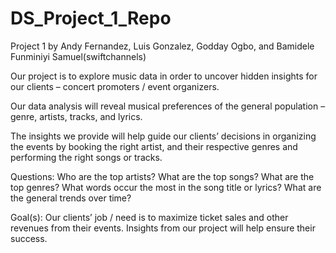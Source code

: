 # DS_Project_1_Repo

Project 1 by Andy Fernandez, Luis Gonzalez, Godday Ogbo, and Bamidele Funminiyi Samuel(swiftchannels)

Our project is to explore music data in order to uncover hidden insights for our clients – concert promoters / event organizers.

Our data analysis will reveal musical preferences of the general population – genre, artists, tracks, and lyrics.

The insights we provide will help guide our clients’ decisions in organizing the events by booking the right artist, and their respective genres and performing the right songs or tracks.

Questions: Who are the top artists? What are the top songs? What are the top genres? What words occur the most in the song title or lyrics? What are the general trends over time?

Goal(s): Our clients’ job / need is to maximize ticket sales and other revenues from their events. Insights from our project will help ensure their success.
